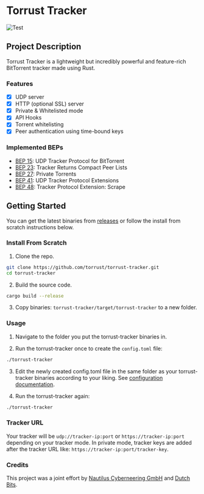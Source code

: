 # Torrust Tracker
![Test](https://github.com/torrust/torrust-tracker/actions/workflows/test_build_release.yml/badge.svg)

## Project Description
Torrust Tracker is a lightweight but incredibly powerful and feature-rich BitTorrent tracker made using Rust.


### Features
* [X] UDP server
* [X] HTTP (optional SSL) server
* [X] Private & Whitelisted mode
* [X] API Hooks
* [X] Torrent whitelisting
* [X] Peer authentication using time-bound keys

### Implemented BEPs
* [BEP 15](http://www.bittorrent.org/beps/bep_0015.html): UDP Tracker Protocol for BitTorrent
* [BEP 23](http://bittorrent.org/beps/bep_0023.html): Tracker Returns Compact Peer Lists
* [BEP 27](http://bittorrent.org/beps/bep_0027.html): Private Torrents
* [BEP 41](http://bittorrent.org/beps/bep_0041.html): UDP Tracker Protocol Extensions
* [BEP 48](http://bittorrent.org/beps/bep_0048.html): Tracker Protocol Extension: Scrape

## Getting Started
You can get the latest binaries from [releases](https://github.com/torrust/torrust-tracker/releases) or follow the install from scratch instructions below.

### Install From Scratch
1. Clone the repo.
```bash
git clone https://github.com/torrust/torrust-tracker.git
cd torrust-tracker
```

2. Build the source code.
```bash
cargo build --release
```

3. Copy binaries: `torrust-tracker/target/torrust-tracker` to a new folder.

### Usage
1. Navigate to the folder you put the torrust-tracker binaries in.


2. Run the torrust-tracker once to create the `config.toml` file:
```bash
./torrust-tracker
```


3. Edit the newly created config.toml file in the same folder as your torrust-tracker binaries according to your liking. See [configuration documentation](https://torrust.com/torrust-tracker/config/).


4. Run the torrust-tracker again:
```bash
./torrust-tracker
```

### Tracker URL
Your tracker will be `udp://tracker-ip:port` or `https://tracker-ip:port` depending on your tracker mode.
In private mode, tracker keys are added after the tracker URL like: `https://tracker-ip:port/tracker-key`.

### Credits
This project was a joint effort by [Nautilus Cyberneering GmbH](https://nautilus-cyberneering.de/) and [Dutch Bits](https://dutchbits.nl).
